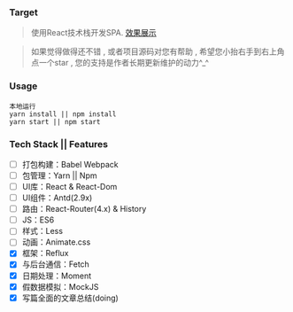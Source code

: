 

### Target
> 使用React技术栈开发SPA.
[效果展示](https://muyunyun.github.io/react-antd-demo)

> 如果觉得做得还不错 , 或者项目源码对您有帮助 , 希望您小抬右手到右上角点一个star , 您的支持是作者长期更新维护的动力^_^

### Usage
```
本地运行
yarn install || npm install
yarn start || npm start
```

### Tech Stack || Features
- [ ] 打包构建：Babel Webpack
- [ ] 包管理：Yarn || Npm
- [ ] UI库：React & React-Dom
- [ ] UI组件：Antd(2.9x)
- [ ] 路由：React-Router(4.x) & History
- [ ] JS：ES6
- [ ] 样式：Less
- [ ] 动画：Animate.css
- [x] 框架：Reflux
- [x] 与后台通信：Fetch
- [x] 日期处理：Moment
- [x] 假数据模拟：MockJS
- [x] 写篇全面的文章总结(doing)
<!--- [x] ~~finish~~-->